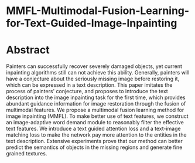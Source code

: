 # MMFL-Multimodal-Fusion-Learning-for-Text-Guided-Image-Inpainting
# Abstract
Painters can successfully recover severely damaged objects, yet current inpainting algorithms still can not achieve this ability. Generally, painters will have a conjecture about the seriously missing image before restoring it, which can be expressed in a text description. This paper imitates the process of painters' conjecture, and proposes to introduce the text description into the image inpainting task for the first time, which provides abundant guidance information for image restoration through the fusion of multimodal features. We propose a multimodal fusion learning method for image inpainting (MMFL). To make better use of text features, we construct an image-adaptive word demand module to reasonably filter the effective text features. We introduce a text guided attention loss and a text-image matching loss to make the network pay more attention to the entities in the text description. Extensive experiments prove that our method can better predict the semantics of objects in the missing regions and generate fine grained textures.

